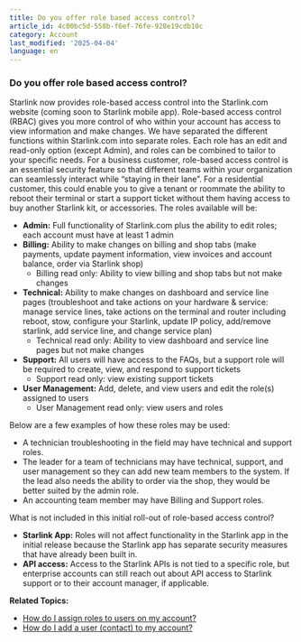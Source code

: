 ```yaml
---
title: Do you offer role based access control?
article_id: 4c00bc5d-558b-f6ef-76fe-928e19cdb10c
category: Account
last_modified: '2025-04-04'
language: en
---
```


### Do you offer role based access control? 
Starlink now provides role-based access control into the Starlink.com website (coming soon to Starlink mobile app). Role-based access control (RBAC) gives you more control of who within your account has access to view information and make changes. We have separated the different functions within Starlink.com into separate roles. Each role has an edit and read-only option (except Admin), and roles can be combined to tailor to your specific needs.
For a business customer, role-based access control is an essential security feature so that different teams within your organization can seamlessly interact while “staying in their lane”. For a residential customer, this could enable you to give a tenant or roommate the ability to reboot their terminal or start a support ticket without them having access to buy another Starlink kit, or accessories.
The roles available will be:
  * **Admin:** Full functionality of Starlink.com plus the ability to edit roles; each account must have at least 1 admin
  * **Billing:** Ability to make changes on billing and shop tabs (make payments, update payment information, view invoices and account balance, order via Starlink shop)
    * Billing read only: Ability to view billing and shop tabs but not make changes
  * **Technical:** Ability to make changes on dashboard and service line pages (troubleshoot and take actions on your hardware & service: manage service lines, take actions on the terminal and router including reboot, stow, configure your Starlink, update IP policy, add/remove starlink, add service line, and change service plan)
    * Technical read only: Ability to view dashboard and service line pages but not make changes
  * **Support:** All users will have access to the FAQs, but a support role will be required to create, view, and respond to support tickets
    * Support read only: view existing support tickets
  * **User Management:** Add, delete, and view users and edit the role(s) assigned to users
    * User Management read only: view users and roles


Below are a few examples of how these roles may be used:
  * A technician troubleshooting in the field may have technical and support roles.
  * The leader for a team of technicians may have technical, support, and user management so they can add new team members to the system. If the lead also needs the ability to order via the shop, they would be better suited by the admin role.
  * An accounting team member may have Billing and Support roles.


What is not included in this initial roll-out of role-based access control?
  * **Starlink App:** Roles will not affect functionality in the Starlink app in the initial release because the Starlink app has separate security measures that have already been built in.
  * **API access:** Access to the Starlink APIs is not tied to a specific role, but enterprise accounts can still reach out about API access to Starlink support or to their account manager, if applicable.


**Related Topics:**
  * [How do I assign roles to users on my account?](https://www.starlink.com/support/article/<https:/support.starlink.com/?topic=6f59e2d9-fcc0-3487-4e08-71070a888527>)
  * [How do I add a user (contact) to my account?](https://www.starlink.com/support/article/<https:/support.starlink.com/?topic=b33da5ba-46f4-c93a-5cbb-700edae91188>)